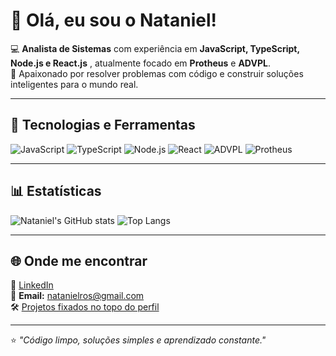 # 👋 Olá, eu sou o Nataniel!

💻 **Analista de Sistemas** com experiência em **JavaScript, TypeScript, Node.js e React.js** , atualmente focado em **Protheus** e **ADVPL**.  
🎯 Apaixonado por resolver problemas com código e construir soluções inteligentes para o mundo real.

---

## 🧰 Tecnologias e Ferramentas
![JavaScript](https://img.shields.io/badge/JavaScript-F7DF1E?style=for-the-badge&logo=javascript&logoColor=000)
![TypeScript](https://img.shields.io/badge/TypeScript-3178C6?style=for-the-badge&logo=typescript&logoColor=white)
![Node.js](https://img.shields.io/badge/Node.js-339933?style=for-the-badge&logo=node.js&logoColor=white)
![React](https://img.shields.io/badge/React-20232A?style=for-the-badge&logo=react&logoColor=61DAFB)
![ADVPL](https://img.shields.io/badge/ADVPL-003366?style=for-the-badge&logo=totvs&logoColor=white)
![Protheus](https://img.shields.io/badge/Protheus-007ACC?style=for-the-badge)

---

## 📊 Estatísticas
![Nataniel's GitHub stats](https://github-readme-stats.vercel.app/api?username=natanros&show_icons=true&theme=tokyonight)
![Top Langs](https://github-readme-stats.vercel.app/api/top-langs/?username=natanros&layout=compact&theme=tokyonight)

---

## 🌐 Onde me encontrar
📎 [LinkedIn](https://www.linkedin.com/in/nataniel-antonio-da-rosa/)   
📧 **Email:** natanielros@gmail.com  
🛠️ [Projetos fixados no topo do perfil](https://github.com/natanros?tab=repositories)

---

⭐ *"Código limpo, soluções simples e aprendizado constante."*
